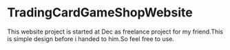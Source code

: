 # TradingCardGameShopWebsite
This website project is started at Dec as freelance project for my friend.This is simple design before i handed to him.So feel free to use.
